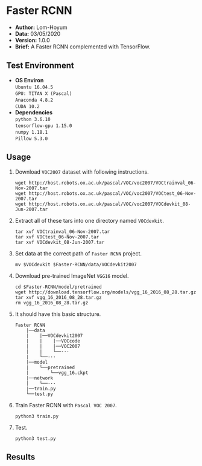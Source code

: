 # Faster RCNN
- **Author:** Lom-Hoyum
- **Data:** 03/05/2020
- **Version:** 1.0.0
- **Brief:** A Faster RCNN complemented with TensorFlow.

## Test Environment
- **OS Environ**  
`Ubuntu 16.04.5 `  
`GPU: TITAN X (Pascal)`  
`Anaconda 4.8.2`  
`CUDA 10.2`
- **Dependencies**  
`python 3.6.10`  
`tensorflow-gpu 1.15.0`  
`numpy 1.18.1`  
`Pillow 5.3.0`

## Usage
1. Download `VOC2007` dataset with following instructions.
    ```Shell
    wget http://host.robots.ox.ac.uk/pascal/VOC/voc2007/VOCtrainval_06-Nov-2007.tar
	wget http://host.robots.ox.ac.uk/pascal/VOC/voc2007/VOCtest_06-Nov-2007.tar
	wget http://host.robots.ox.ac.uk/pascal/VOC/voc2007/VOCdevkit_08-Jun-2007.tar
    ```
2. Extract all of these tars into one directory named `VOCdevkit`.
    ```Shell
    tar xvf VOCtrainval_06-Nov-2007.tar
    tar xvf VOCtest_06-Nov-2007.tar
    tar xvf VOCdevkit_08-Jun-2007.tar
    ```
3. Set data at the correct path of `Faster RCNN` project.
    ```Shell
    mv $VOCdevkit $Faster-RCNN/data/VOCdevkit2007
    ```
4. Download pre-trained ImageNet `VGG16` model.

    ```Shell
    cd $Faster-RCNN/model/pretrained
    wget http://download.tensorflow.org/models/vgg_16_2016_08_28.tar.gz
    tar xvf vgg_16_2016_08_28.tar.gz
    rm vgg_16_2016_08_28.tar.gz
    ```
    
5. It should have this basic structure.
    ```
    Faster RCNN
        |──data
        |    |──VOCdevkit2007
        |    |    |──VOCcode
        |    |    |──VOC2007
        |    |    └──···
        |    └──···
        |──model
        |    └──pretrained
        |        └──vgg_16.ckpt
        |──network
        |    └──···
        |──train.py
        └──test.py
    ```
6. Train Faster RCNN with `Pascal VOC 2007`.
    ```Shell
    python3 train.py
    ```
7. Test.
    ```Shell
    python3 test.py
    ```

## Results
